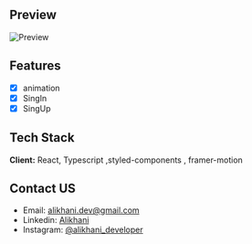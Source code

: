 ## Preview

![Preview](https://user-images.githubusercontent.com/87765316/151580980-27df1853-8007-4435-ae3b-17a19f09a223.gif)

## Features

- [x] animation
- [x] SingIn
- [x] SingUp

## Tech Stack

**Client:** React, Typescript ,styled-components , framer-motion

## Contact US

- Email: [alikhani.dev@gmail.com](mailto:alikhani.dev@gmail.com)
- Linkedin: [Alikhani](https://www.linkedin.com/in/amir-hossein-agha-alikhani-060a88217)
- Instagram: [@alikhani_developer](https://www.instagram.com/alikhani_developer/)
